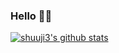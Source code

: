 ### Hello 🙂✨

[![shuuji3's github stats](https://github-readme-stats.shuuji3.vercel.app/api?username=shuuji3&count_private=truea)](https://github.com/anuraghazra/github-readme-stats)

<!--
**shuuji3/shuuji3** is a ✨ _special_ ✨ repository because its `README.md` (this file) appears on your GitHub profile.

Here are some ideas to get you started:

- 🔭 I’m currently working on ...
- 🌱 I’m currently learning ...
- 👯 I’m looking to collaborate on ...
- 🤔 I’m looking for help with ...
- 💬 Ask me about ...
- 📫 How to reach me: ...
- 😄 Pronouns: ...
- ⚡ Fun fact: ...
-->

